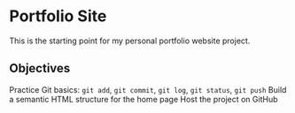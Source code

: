 #  Portfolio Site

This is the starting point for my personal portfolio website project.

##  Objectives
 Practice Git basics: `git add`, `git commit`, `git log`, `git status`, `git push`
 Build a semantic HTML structure for the home page
 Host the project on GitHub

